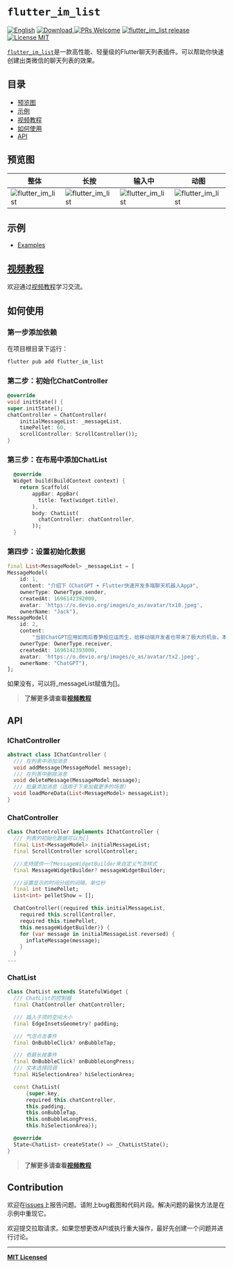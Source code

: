 # `flutter_im_list`

[ ![English](https://img.shields.io/badge/English-feb252.svg)](https://github.com/crazycodeboy/flutter_im_list)
[![Download](https://img.shields.io/badge/Download-ff69b4.svg) ](https://pub.dartlang.org/packages/flutter_im_list)
[ ![PRs Welcome](https://img.shields.io/badge/PRs-Welcome-brightgreen.svg)](https://github.com/crazycodeboy/flutter_im_list/pulls)
[ ![flutter_im_list release](https://img.shields.io/github/release/crazycodeboy/flutter_im_list.svg?maxAge=2592000?style=flat-square)](https://github.com/crazycodeboy/flutter_im_list/releases)
[![License MIT](http://img.shields.io/badge/license-MIT-orange.svg?style=flat)](https://raw.githubusercontent.com/crazycodeboy/flutter_im_list/master/LICENSE)

[`flutter_im_list`](https://github.com/crazycodeboy/flutter_im_list)是一款高性能、轻量级的Flutter聊天列表插件。可以帮助你快速创建出类微信的聊天列表的效果。

## 目录

- [预览图](#预览图)
- [示例](#示例)
- [视频教程](https://coding.imooc.com/class/672.html)
- [如何使用](#如何使用)
- [API](#api)

## 预览图

整体 | 长按 | 输入中                                                                                                                         | 动图
---|---|-----------------------------------------------------------------------------------------------------------------------------|---
![flutter_im_list](https://raw.githubusercontent.com/crazycodeboy/flutter_im_list/master/example/Screenshots/1.pic.jpg)| ![flutter_im_list](https://raw.githubusercontent.com/crazycodeboy/flutter_im_list/master/example/Screenshots/2.pic.jpg)| ![flutter_im_list](https://raw.githubusercontent.com/crazycodeboy/flutter_im_list/master/example/Screenshots/3.pic.jpg) | ![flutter_im_list](https://raw.githubusercontent.com/crazycodeboy/flutter_im_list/master/example/Screenshots/4.gif)

## 示例
* [Examples](https://github.com/crazycodeboy/flutter_im_list/tree/master/example)

## [视频教程](https://coding.imooc.com/class/672.html)
欢迎通过[视频教程](https://coding.imooc.com/class/672.html)学习交流。

## 如何使用

### 第一步添加依赖

在项目根目录下运行：

```bash
flutter pub add flutter_im_list
```
### 第二步：初始化ChatController

```dart
@override
void initState() {
super.initState();
chatController = ChatController(
    initialMessageList: _messageList,
    timePellet: 60,
    scrollController: ScrollController());
}
```

### 第三步：在布局中添加ChatList

```dart
  @override
  Widget build(BuildContext context) {
    return Scaffold(
        appBar: AppBar(
          title: Text(widget.title),
        ),
        body: ChatList(
          chatController: chatController,
        ));
  }
```

### 第四步：设置初始化数据

```dart
final List<MessageModel> _messageList = [
MessageModel(
    id: 1,
    content: "介绍下《ChatGPT + Flutter快速开发多端聊天机器人App》",
    ownerType: OwnerType.sender,
    createdAt: 1696142392000,
    avatar: 'https://o.devio.org/images/o_as/avatar/tx18.jpeg',
    ownerName: "Jack"),
MessageModel(
    id: 2,
    content:
        "当前ChatGPT应用如雨后春笋般应运而生，给移动端开发者也带来了极大的机会。本课程将整合ChatGPT与Flutter高级技术，手把手带你从0到1开发一款可运行在多端的聊天机器人App，帮助你抓住机遇，快速具备AI运用能力，成为移动端领域的AI高手。@https://coding.imooc.com/class/672.html",
    ownerType: OwnerType.receiver,
    createdAt: 1696142393000,
    avatar: 'https://o.devio.org/images/o_as/avatar/tx2.jpeg',
    ownerName: "ChatGPT"),
];
```
如果没有，可以将_messageList赋值为[]。

>**了解更多请查看[视频教程](https://coding.imooc.com/class/672.html)**

## API

### IChatController
```dart
abstract class IChatController {
  /// 在列表中添加消息
  void addMessage(MessageModel message);
  /// 在列表中删除消息
  void deleteMessage(MessageModel message);
  /// 批量添加消息（适用于下来加载更多的场景）
  void loadMoreData(List<MessageModel> messageList);
}
```

### ChatController

```dart
class ChatController implements IChatController {
  /// 列表的初始化数据可以为[]
  final List<MessageModel> initialMessageList;
  final ScrollController scrollController;

  ///支持提供一个MessageWidgetBuilder来自定义气泡样式
  final MessageWidgetBuilder? messageWidgetBuilder;

  ///设置显示的时间分组的间隔，单位秒
  final int timePellet;
  List<int> pelletShow = [];

  ChatController({required this.initialMessageList,
    required this.scrollController,
    required this.timePellet,
    this.messageWidgetBuilder}) {
    for (var message in initialMessageList.reversed) {
      inflateMessage(message);
    }
  }
...
```

### ChatList

```dart
class ChatList extends StatefulWidget {
  /// ChatList的控制器
  final ChatController chatController;

  /// 插入子项的空间大小
  final EdgeInsetsGeometry? padding;

  /// 气泡点击事件
  final OnBubbleClick? onBubbleTap;

  /// 奇葩长按事件
  final OnBubbleClick? onBubbleLongPress;
  /// 文本选择回调
  final HiSelectionArea? hiSelectionArea;

  const ChatList(
      {super.key,
      required this.chatController,
      this.padding,
      this.onBubbleTap,
      this.onBubbleLongPress,
      this.hiSelectionArea});

  @override
  State<ChatList> createState() => _ChatListState();
}
```
>**了解更多请查看[视频教程](https://coding.imooc.com/class/672.html)**

## Contribution

欢迎在[issues](https://github.com/crazycodeboy/flutter_im_list/issues)上报告问题。请附上bug截图和代码片段。解决问题的最快方法是在示例中重现它。

欢迎提交拉取请求。如果您想更改API或执行重大操作，最好先创建一个问题并进行讨论。

---

**[MIT Licensed](https://github.com/crazycodeboy/flutter_im_list/blob/master/LICENSE)**
